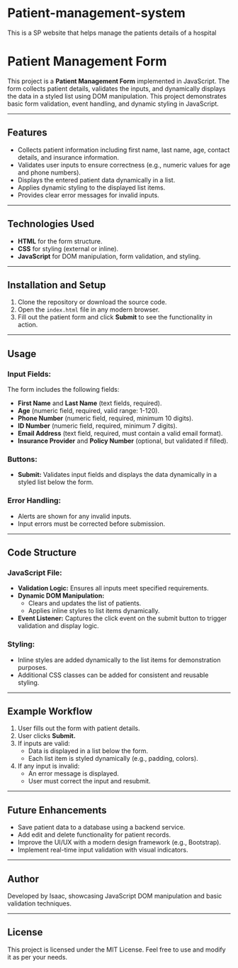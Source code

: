 # Patient-management-system
This is a SP website that helps manage the patients details of a hospital

# Patient Management Form

This project is a **Patient Management Form** implemented in JavaScript. The form collects patient details, validates the inputs, and dynamically displays the data in a styled list using DOM manipulation. This project demonstrates basic form validation, event handling, and dynamic styling in JavaScript.

---

## Features
- Collects patient information including first name, last name, age, contact details, and insurance information.
- Validates user inputs to ensure correctness (e.g., numeric values for age and phone numbers).
- Displays the entered patient data dynamically in a list.
- Applies dynamic styling to the displayed list items.
- Provides clear error messages for invalid inputs.

---

## Technologies Used
- **HTML** for the form structure.
- **CSS** for styling (external or inline).
- **JavaScript** for DOM manipulation, form validation, and styling.

---

## Installation and Setup
1. Clone the repository or download the source code.
2. Open the `index.html` file in any modern browser.
3. Fill out the patient form and click **Submit** to see the functionality in action.

---

## Usage
### Input Fields:
The form includes the following fields:
- **First Name** and **Last Name** (text fields, required).
- **Age** (numeric field, required, valid range: 1-120).
- **Phone Number** (numeric field, required, minimum 10 digits).
- **ID Number** (numeric field, required, minimum 7 digits).
- **Email Address** (text field, required, must contain a valid email format).
- **Insurance Provider** and **Policy Number** (optional, but validated if filled).

### Buttons:
- **Submit:** Validates input fields and displays the data dynamically in a styled list below the form.

### Error Handling:
- Alerts are shown for any invalid inputs.
- Input errors must be corrected before submission.

---

## Code Structure
### JavaScript File:
- **Validation Logic:** Ensures all inputs meet specified requirements.
- **Dynamic DOM Manipulation:**
  - Clears and updates the list of patients.
  - Applies inline styles to list items dynamically.
- **Event Listener:** Captures the click event on the submit button to trigger validation and display logic.

### Styling:
- Inline styles are added dynamically to the list items for demonstration purposes.
- Additional CSS classes can be added for consistent and reusable styling.

---

## Example Workflow
1. User fills out the form with patient details.
2. User clicks **Submit.**
3. If inputs are valid:
   - Data is displayed in a list below the form.
   - Each list item is styled dynamically (e.g., padding, colors).
4. If any input is invalid:
   - An error message is displayed.
   - User must correct the input and resubmit.

---

## Future Enhancements
- Save patient data to a database using a backend service.
- Add edit and delete functionality for patient records.
- Improve the UI/UX with a modern design framework (e.g., Bootstrap).
- Implement real-time input validation with visual indicators.

---

## Author
Developed by Isaac, showcasing JavaScript DOM manipulation and basic validation techniques.

---

## License
This project is licensed under the MIT License. Feel free to use and modify it as per your needs.
